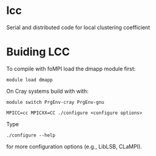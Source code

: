 # lcc
Serial and distributed code for local clustering coefficient

# Buiding LCC

To compile with foMPI load the dmapp module first:
```
module load dmapp
```

On Cray systems build with with:
```
module switch PrgEnv-cray PrgEnv-gnu

MPICC=cc MPICXX=CC ./configure <configure options>
```

Type
```
./configure --help
```
for more configuration options (e.g., LibLSB, CLaMPI).

